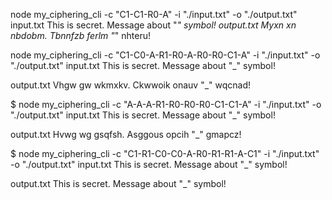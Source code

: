 node my_ciphering_cli -c "C1-C1-R0-A" -i "./input.txt" -o "./output.txt"
input.txt This is secret. Message about "_" symbol!
output.txt Myxn xn nbdobm. Tbnnfzb ferlm "_" nhteru!

node my_ciphering_cli -c "C1-C0-A-R1-R0-A-R0-R0-C1-A" -i "./input.txt" -o "./output.txt"
input.txt This is secret. Message about "_" symbol!

output.txt Vhgw gw wkmxkv. Ckwwoik onauv "_" wqcnad!

$ node my_ciphering_cli -c "A-A-A-R1-R0-R0-R0-C1-C1-A" -i "./input.txt" -o "./output.txt"
input.txt This is secret. Message about "_" symbol!

output.txt Hvwg wg gsqfsh. Asggous opcih "_" gmapcz!

$ node my_ciphering_cli -c "C1-R1-C0-C0-A-R0-R1-R1-A-C1" -i "./input.txt" -o "./output.txt"
input.txt This is secret. Message about "_" symbol!

output.txt This is secret. Message about "_" symbol!
